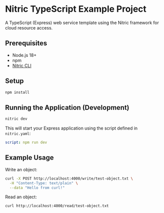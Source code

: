 # Nitric TypeScript Example Project

A TypeScript (Express) web service template using the Nitric framework for cloud resource access.

## Prerequisites

- Node.js 18+
- npm
- [Nitric CLI](https://nitric.io/docs/installation)

## Setup

```bash
npm install
```

## Running the Application (Development)

```bash
nitric dev
```

This will start your Express application using the script defined in `nitric.yaml`:

```yaml
script: npm run dev
```

## Example Usage

Write an object:

```bash
curl -X POST http://localhost:4000/write/test-object.txt \
  -H "Content-Type: text/plain" \
  --data "Hello from curl!"
```

Read an object:

```bash
curl http://localhost:4000/read/test-object.txt
```
